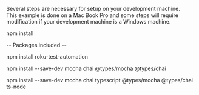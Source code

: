 Several steps are necessary for setup on your development machine.  
This example is done on a Mac Book Pro and some steps will require modification if your development machine is a Windows machine.


npm install


-- Packages included --

npm install roku-test-automation

npm install --save-dev mocha chai @types/mocha @types/chai

npm install --save-dev mocha chai typescript @types/mocha @types/chai ts-node
